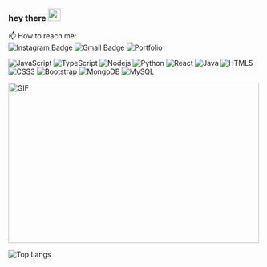 <!--
**MatheusCTorres/MatheusCTorres** is a ✨ _special_ ✨ repository because its `README.md` (this file) appears on your GitHub profile.

Here are some ideas to get you started:

- 🔭 I’m currently working on ...
- 🌱 I’m currently learning ...
- 👯 I’m looking to collaborate on ...
- 🤔 I’m looking for help with ...
- 💬 Ask me about ...
- 📫 How to reach me: ...
- 😄 Pronouns: ...
- ⚡ Fun fact: ...
-->

### hey there <img src="https://media.giphy.com/media/hvRJCLFzcasrR4ia7z/giphy.gif" width="25px">

📫 How to reach me:     
[![Instagram Badge](https://img.shields.io/badge/-Matheus-purple?style=flat-square&logo=instagram&logoColor=white&link=https://www.instagram.com/_mateus_k2/)](https://www.instagram.com/_mateus_k2/)
[![Gmail Badge](https://img.shields.io/badge/-Gmail-c14438?style=flat-square&logo=Gmail&logoColor=white&link=mailto:mateusokonofox@gmail.com)](mailto:mateusokonofox@gmail.com)
[![Portfolio](https://img.shields.io/badge/Portfolio-0A0A0A?style=flat-square&logo=portfolio&logoColor=white&link=https://portfolio-blue-rho-40.vercel.app/)](https://portfolio-blue-rho-40.vercel.app/)


![JavaScript](https://img.shields.io/badge/-JavaScript-black?style=flat-square&logo=javascript)
![TypeScript](https://img.shields.io/badge/-TypeScript-007ACC?style=flat-square&logo=typescript)
![Nodejs](https://img.shields.io/badge/-Nodejs-black?style=flat-square&logo=Node.js)
![Python](https://img.shields.io/badge/-Python-black?style=flat-square&logo=Python)
![React](https://img.shields.io/badge/-React-black?style=flat-square&logo=react)
![Java](https://img.shields.io/badge/-java-E34A86?style=flat-square&logo=java)
![HTML5](https://img.shields.io/badge/-HTML5-E34F26?style=flat-square&logo=html5&logoColor=white)
![CSS3](https://img.shields.io/badge/-CSS3-1572B6?style=flat-square&logo=css3)
![Bootstrap](https://img.shields.io/badge/-Bootstrap-563D7C?style=flat-square&logo=bootstrap)
![MongoDB](https://img.shields.io/badge/-MongoDB-black?style=flat-square&logo=mongodb)
![MySQL](https://img.shields.io/badge/-MySQL-black?style=flat-square&logo=mysql)

<img alt="GIF" src="https://github.com/abhisheknaiidu/abhisheknaiidu/blob/master/code.gif?raw=true" width="500" height="320" />

![Top Langs](https://github-readme-stats.vercel.app/api/top-langs/?username=MatheusCTorres&hide=TeX&layout=compact)

  
